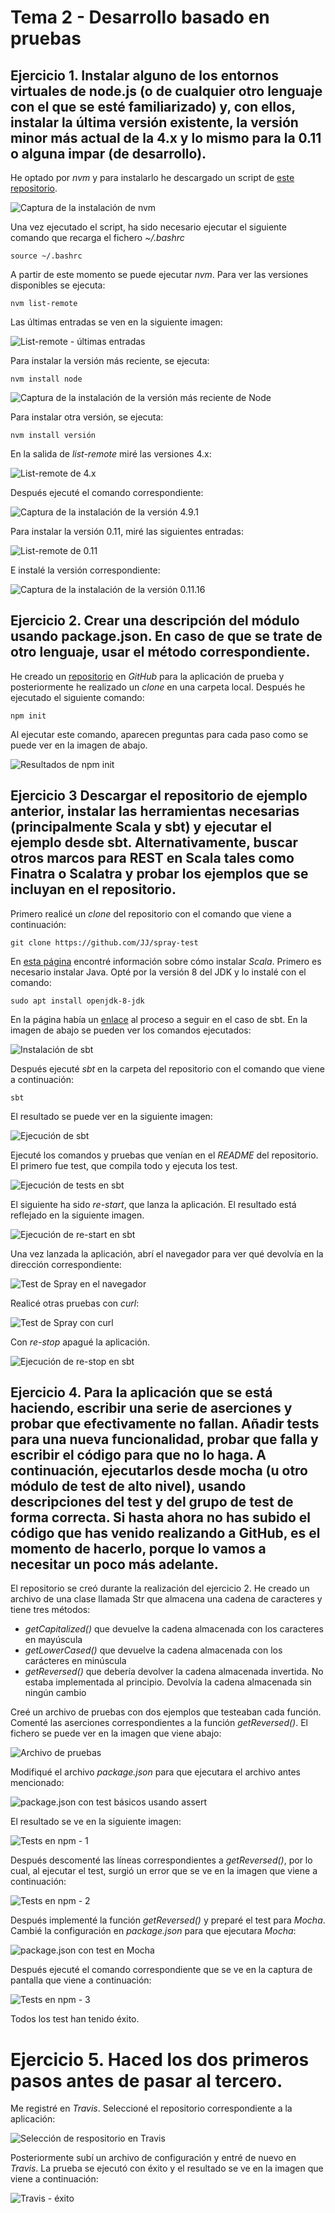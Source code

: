 # Tema 2 - Desarrollo basado en pruebas

## Ejercicio 1. Instalar alguno de los entornos virtuales de node.js (o de cualquier otro lenguaje con el que se esté familiarizado) y, con ellos, instalar la última versión existente, la versión minor más actual de la 4.x y lo mismo para la 0.11 o alguna impar (de desarrollo).

He optado por *nvm* y para instalarlo he descargado un script de [este repositorio](https://github.com/nvm-sh/nvm).

![Captura de la instalación de nvm](/docs/imgs/tema-2/instalacion-nvm.png?raw=true)

Una vez ejecutado el script, ha sido necesario ejecutar el siguiente comando que recarga el fichero *~/.bashrc*

```
source ~/.bashrc
```

A partir de este momento se puede ejecutar *nvm*. Para ver las versiones disponibles se ejecuta:

```
nvm list-remote
```

Las últimas entradas se ven en la siguiente imagen:

![List-remote - últimas entradas](/docs/imgs/tema-2/nvm-list-remote.png?raw=true)

Para instalar la versión más reciente, se ejecuta:

```
nvm install node
```

![Captura de la instalación de la versión más reciente de Node](/docs/imgs/tema-2/nvm-instalar-mas-actual.png?raw=true)

Para instalar otra versión, se ejecuta:

```
nvm install versión
```

En la salida de *list-remote* miré las versiones 4.x:

![List-remote de 4.x](/docs/imgs/tema-2/nvm-versiones-4.png?raw=true)

Después ejecuté el comando correspondiente:

![Captura de la instalación de la versión 4.9.1](/docs/imgs/tema-2/nvm-install-4.png?raw=true)

Para instalar la versión 0.11, miré las siguientes entradas:

![List-remote de 0.11](/docs/imgs/tema-2/nvm-versiones-0.11.png?raw=true)

E instalé la versión correspondiente:

![Captura de la instalación de la versión 0.11.16](/docs/imgs/tema-2/nvm-install-0.11.png?raw=true)


## Ejercicio 2. Crear una descripción del módulo usando package.json. En caso de que se trate de otro lenguaje, usar el método correspondiente.

He creado un [repositorio](https://github.com/januszewskimar/example) en *GitHub* para la aplicación de prueba y posteriormente he realizado un *clone* en una carpeta local. Después he ejecutado el siguiente comando:

```
npm init
```

Al ejecutar este comando, aparecen preguntas para cada paso como se puede ver en la imagen de abajo.

![Resultados de npm init](/docs/imgs/tema-2/npm-init.png?raw=true)

## Ejercicio 3 Descargar el repositorio de ejemplo anterior, instalar las herramientas necesarias (principalmente Scala y sbt) y ejecutar el ejemplo desde sbt. Alternativamente, buscar otros marcos para REST en Scala tales como Finatra o Scalatra y probar los ejemplos que se incluyan en el repositorio.

Primero realicé un *clone* del repositorio con el comando que viene a continuación:

```
git clone https://github.com/JJ/spray-test
```

En [esta página](https://www.scala-lang.org/download/) encontré información sobre cómo instalar *Scala*. Primero es necesario instalar Java. Opté por la versión 8 del JDK y lo instalé con el comando:

```
sudo apt install openjdk-8-jdk
```

En la página había un [enlace](https://www.scala-sbt.org/download.html) al proceso a seguir en el caso de sbt. En la imagen de abajo se pueden ver los comandos ejecutados:

![Instalación de sbt](/docs/imgs/tema-2/sbt-instalacion.png?raw=true)

Después ejecuté *sbt* en la carpeta del repositorio con el comando que viene a continuación:

```
sbt
```

El resultado se puede ver en la siguiente imagen:

![Ejecución de sbt](/docs/imgs/tema-2/sbt-ejecucion.png?raw=true)

Ejecuté los comandos y pruebas que venían en el *README* del repositorio. El primero fue test, que compila todo y ejecuta los test.

![Ejecución de tests en sbt](/docs/imgs/tema-2/sbt-test.png?raw=true)

El siguiente ha sido *re-start*, que lanza la aplicación. El resultado está reflejado en la siguiente imagen.

![Ejecución de re-start en sbt](/docs/imgs/tema-2/sbt-re-start.png?raw=true)

Una vez lanzada la aplicación, abrí el navegador para ver qué devolvía en la dirección correspondiente:

![Test de Spray en el navegador](/docs/imgs/tema-2/spray-test-navegador.png?raw=true)

Realicé otras pruebas con *curl*:

![Test de Spray con curl](/docs/imgs/tema-2/spray-tests-curl.png?raw=true)

Con *re-stop* apagué la aplicación.

![Ejecución de re-stop en sbt](/docs/imgs/tema-2/sbt-re-stop.png?raw=true)

## Ejercicio 4. Para la aplicación que se está haciendo, escribir una serie de aserciones y probar que efectivamente no fallan. Añadir tests para una nueva funcionalidad, probar que falla y escribir el código para que no lo haga. A continuación, ejecutarlos desde mocha (u otro módulo de test de alto nivel), usando descripciones del test y del grupo de test de forma correcta. Si hasta ahora no has subido el código que has venido realizando a GitHub, es el momento de hacerlo, porque lo vamos a necesitar un poco más adelante.

El repositorio se creó durante la realización del ejercicio 2. He creado un archivo de una clase llamada Str que almacena una cadena de caracteres y tiene tres métodos:
* *getCapitalized()* que devuelve la cadena almacenada con los caracteres en mayúscula
* *getLowerCased()* que devuelve la cadena almacenada con los carácteres en minúscula
* *getReversed()* que debería devolver la cadena almacenada invertida. No estaba implementada al principio. Devolvía la cadena almacenada sin ningún cambio

Creé un archivo de pruebas con dos ejemplos que testeaban cada función. Comenté las aserciones correspondientes a la función *getReversed()*. El fichero se puede ver en la imagen que viene abajo:

![Archivo de pruebas](/docs/imgs/tema-2/tests-asserts.png?raw=true)

Modifiqué el archivo *package.json* para que ejecutara el archivo antes mencionado:

![package.json con test básicos usando assert](/docs/imgs/tema-2/package-json-asserts.png?raw=true)

El resultado se ve en la siguiente imagen:

![Tests en npm - 1](/docs/imgs/tema-2/npm-tests-1.png?raw=true)

Después descomenté las líneas correspondientes a *getReversed()*, por lo cual, al ejecutar el test, surgió un error que se ve en la imagen que viene a continuación:

![Tests en npm - 2](/docs/imgs/tema-2/npm-tests-2.png?raw=true)

Después implementé la función *getReversed()* y preparé el test para *Mocha*. Cambié la configuración en *package.json* para que ejecutara *Mocha*:

![package.json con test en Mocha](/docs/imgs/tema-2/package-json-mocha.png?raw=true)

Después ejecuté el comando correspondiente que se ve en la captura de pantalla que viene a continuación:

![Tests en npm - 3](/docs/imgs/tema-2/npm-tests-3.png?raw=true)

Todos los test han tenido éxito.


# Ejercicio 5. Haced los dos primeros pasos antes de pasar al tercero.

Me registré en *Travis*. Seleccioné el repositorio correspondiente a la aplicación:

![Selección de respositorio en Travis](/docs/imgs/tema-2/travis-repos.png?raw=true)

Posteriormente subí un archivo de configuración y entré de nuevo en *Travis*. La prueba se ejecutó con éxito y el resultado se ve en la imagen que viene a continuación:

![Travis - éxito](/docs/imgs/tema-2/travis-exito.png?raw=true)
